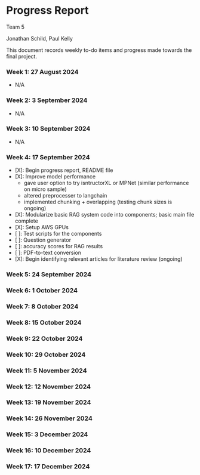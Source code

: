 # Progress Report
Team 5

Jonathan Schild, Paul Kelly

This document records weekly to-do items and progress made towards the final project.

### Week 1: 27 August 2024
- N/A

### Week 2: 3 September 2024
- N/A

### Week 3: 10 September 2024
- N/A

### Week 4: 17 September 2024
- [X]: Begin progress report, README file
- [X]: Improve model performance
    - gave user option to try isntructorXL or MPNet (similar performance on micro sample)
    - altered preprocesser to langchain
    - implemented chunking + overlapping (testing chunk sizes is ongoing)
- [X]: Modularize basic RAG system code into components; basic main file complete
- [X]: Setup AWS GPUs
- [ ]: Test scripts for the components
- [ ]: Question generator
- [ ]: accuracy scores for RAG results
- [ ]: PDF-to-text conversion
- [X]: Begin identifying relevant articles for literature review (ongoing)

### Week 5: 24 September 2024
### Week 6: 1 October 2024
### Week 7: 8 October 2024
### Week 8: 15 October 2024
### Week 9: 22 October 2024
### Week 10: 29 October 2024
### Week 11: 5 November 2024
### Week 12: 12 November 2024
### Week 13: 19 November 2024
### Week 14: 26 November 2024
### Week 15: 3 December 2024
### Week 16: 10 December 2024
### Week 17: 17 December 2024

